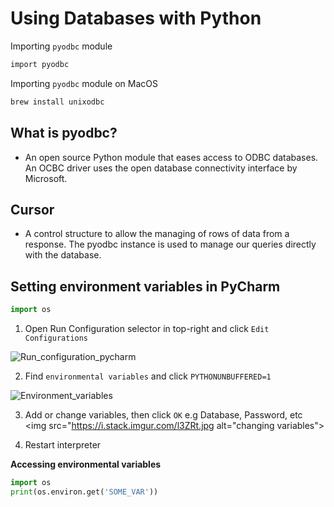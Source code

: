 # Using Databases with Python 


Importing `pyodbc` module
 
```bash
import pyodbc
```

Importing `pyodbc` module on MacOS

```bash
brew install unixodbc
```

## What is pyodbc?
- An open source Python module that eases access to ODBC databases. An OCBC driver uses the open database connectivity interface by Microsoft.


## Cursor 
- A control structure to allow the managing of rows of data from a response. The pyodbc instance is used to manage our queries directly with the database.

## Setting environment variables in PyCharm 

```python
import os
```

1. Open Run Configuration selector in top-right and click `Edit Configurations`
<img src="https://i.stack.imgur.com/4sPV0.jpg" alt="Run_configuration_pycharm">

2. Find `environmental variables` and click `PYTHONUNBUFFERED=1`
<img src="https://i.stack.imgur.com/IstkF.jpg" alt="Environment_variables">

3. Add or change variables, then click `OK` e.g Database, Password, etc
<img src="https://i.stack.imgur.com/l3ZRt.jpg alt="changing variables">

4. Restart interpreter

**Accessing environmental variables**
```python
import os 
print(os.environ.get('SOME_VAR'))
```
